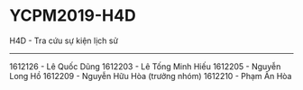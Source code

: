 # YCPM2019-H4D

H4D - Tra cứu sự kiện lịch sử

---------------------------------------
1612126 - Lê Quốc Dũng
1612203 - Lê Tống Minh Hiếu
1612205 - Nguyễn Long Hồ
1612209 - Nguyễn Hữu Hòa (trưởng nhóm)
1612210 - Phạm Ân Hòa
